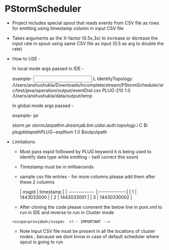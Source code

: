 # PStormScheduler

- Project includes special spout that reads events from CSV file as rows  for emitting using timestamp column in input CSV file 

- Takes arguments as the X-factor (0.5x,3x) to increase or dicrease the input rate in spout using same CSV file as input 
  (0.5 as arg to double the rate)

- How to USE -

    In local mode  args passed in IDE -
    
    example- 
    <Topo-mode>   <topo name>   <input CSV file path>    <datatype-ExperimentID>  <rate>   <output log file path>
    L   IdentityTopology   /Users/anshushukla/Downloads/Incomplete/stream/PStormScheduler/src/test/java/operation/output/eventDist.csv     PLUG-210  1.0   /Users/anshushukla/data/output/temp
  
   In global mode args passed - 
   
   example-
   <storm command>  jar  <jar file path>   <class path>   <Topo-mode>   <toponame>  <csv data path >  <PLUG-expid>  <rate>  <log file path>
    
   storm jar $stormJarpath  in.dream_lab.bm.uidai.auth.topology.$i  C  $i  $plugdatapath   PLUG-$expNum   1.0     $outputpath
   
   
- Limitations 
   
  - Must pass   expid  folllowed by PLUG keyword  it is  being used to identify data type while emitting - <PLUG-expid>   (will correct this soon)
  - Timestamp  must be in milliseconds
  - sample csv file  entries - for more columns please add  them after these 2 columns
    
    
    | msgId        | timestamp           |
| ------------- |:-------------:| 
| 1      | 1443033000 | 
| 2      | 1443033001     | 
| 3 | 14430330002    | 

    
  - After cloning the code please   comment the below line in pom.xml to run in IDE and  reverse to run in Cluster mode 
  
  ```
  <scope>provided</scope>  <!-- IMPORTANT -->
  ```
  - Note 
   Input CSV file must be present in all the locations of  cluster nodes , because we dont know in case of default scheduler  where spout is going to run
  
